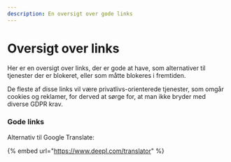 ```yaml
---
description: En oversigt over gode links
---
```


# Oversigt over links

Her er en oversigt over links, der er gode at have, som alternativer til tjenester der er blokeret, eller som måtte blokeres i fremtiden.

De fleste af disse links vil være privatlivs-orienterede tjenester, som omgår cookies og reklamer, for derved at sørge for, at man ikke bryder med diverse GDPR krav.

### Gode links

Alternativ til Google Translate:

{% embed url="https://www.deepl.com/translator" %}
